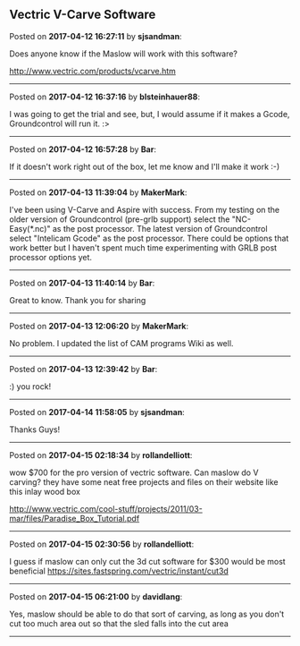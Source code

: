 ## Vectric V-Carve Software
Posted on **2017-04-12 16:27:11** by **sjsandman**:

Does anyone know if the Maslow will work with this software?

http://www.vectric.com/products/vcarve.htm

---

Posted on **2017-04-12 16:37:16** by **blsteinhauer88**:

I was going to get the trial and see, but, I would assume if it makes a Gcode, Groundcontrol will run it. :>

---

Posted on **2017-04-12 16:57:28** by **Bar**:

If it doesn't work right out of the box, let me know and I'll make it work :-)

---

Posted on **2017-04-13 11:39:04** by **MakerMark**:

I've been using V-Carve and Aspire with success. From my testing on the older version of Groundcontrol (pre-grlb support) select the "NC-Easy(*.nc)" as the post processor.  The latest version of Groundcontrol select "Intelicam Gcode" as the post processor.  There could be options that work better but I haven't spent much time experimenting with GRLB post processor options yet.

---

Posted on **2017-04-13 11:40:14** by **Bar**:

Great to know. Thank you for sharing

---

Posted on **2017-04-13 12:06:20** by **MakerMark**:

No problem. I updated the list of CAM programs Wiki as well.

---

Posted on **2017-04-13 12:39:42** by **Bar**:

:) you rock!

---

Posted on **2017-04-14 11:58:05** by **sjsandman**:

Thanks Guys!

---

Posted on **2017-04-15 02:18:34** by **rollandelliott**:

wow $700 for the pro version of vectric software. Can maslow do V carving? they have some neat free projects and files on their website like this inlay wood box

http://www.vectric.com/cool-stuff/projects/2011/03-mar/files/Paradise_Box_Tutorial.pdf

---

Posted on **2017-04-15 02:30:56** by **rollandelliott**:

I guess if maslow can only cut the 3d cut software for $300 would be most beneficial https://sites.fastspring.com/vectric/instant/cut3d

---

Posted on **2017-04-15 06:21:00** by **davidlang**:

Yes, maslow should be able to do that sort of carving, as long as you don't cut too much area out so that the sled falls into the cut area

---

